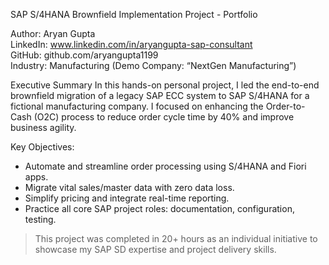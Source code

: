 SAP S/4HANA Brownfield Implementation Project - Portfolio

Author: Aryan Gupta  
LinkedIn: www.linkedin.com/in/aryangupta-sap-consultant  
GitHub: github.com/aryangupta1199  
Industry: Manufacturing (Demo Company: “NextGen Manufacturing”)

Executive Summary
In this hands-on personal project, I led the end-to-end brownfield migration of a legacy SAP ECC system to SAP S/4HANA for a fictional manufacturing company. I focused on enhancing the Order-to-Cash (O2C) process to reduce order cycle time by 40% and improve business agility.

Key Objectives:
- Automate and streamline order processing using S/4HANA and Fiori apps.
- Migrate vital sales/master data with zero data loss.
- Simplify pricing and integrate real-time reporting.
- Practice all core SAP project roles: documentation, configuration, testing.

> This project was completed in 20+ hours as an individual initiative to showcase my SAP SD expertise and project delivery skills.
